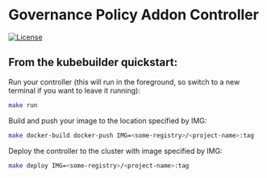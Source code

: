 # Governance Policy Addon Controller

[![License](https://img.shields.io/:license-apache-blue.svg)](http://www.apache.org/licenses/LICENSE-2.0.html)

## From the kubebuilder quickstart:

Run your controller (this will run in the foreground, so switch to a new terminal if you want to leave it running):
```bash
make run
```

Build and push your image to the location specified by IMG:
```bash
make docker-build docker-push IMG=<some-registry>/<project-name>:tag
```

Deploy the controller to the cluster with image specified by IMG:
```bash
make deploy IMG=<some-registry>/<project-name>:tag
```

<!--- (Template from https://github.dev/open-cluster-management-io/community)
## What is <repo_name>?

Example header: What is the `multicloud-operators-subscription` repository?

Example description: With `<repo_name>`, you can....

Go to the [Contributing guide](CONTRIBUTING.md) to learn how to get involved.

## Getting started

- Steps for development: 

  - Be sure every step is a task the user needs to take. 
  - You can also give the user the results or summary after the step. But results/summaries are not numbered as steps. 
  - Keep tasks goal oriented.
  - Sub steps are tabbed in under the main step.

- Steps for deployment:

  - List of steps for deployment.
  - Please be aware of the community's [deployment images](https://github.com/open-cluster-management/community#deployment-images) special note.

- Steps for test:

  - List of steps for testing.

- Check the [Security guide](SECURITY.md) if you need to report a security issue.

## References

- The `<repo_name>` is part of the `open-cluster-management` community. For more information, visit: [open-cluster-management.io](https://open-cluster-management.io).
- Optional: List and link of additional references if needed.
--->